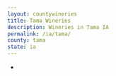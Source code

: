 ```yaml
---
layout: countywineries
title: Tama Wineries
description: Wineries in Tama IA
permalink: /ia/tama/
county: tama
state: ia
---
```

-
